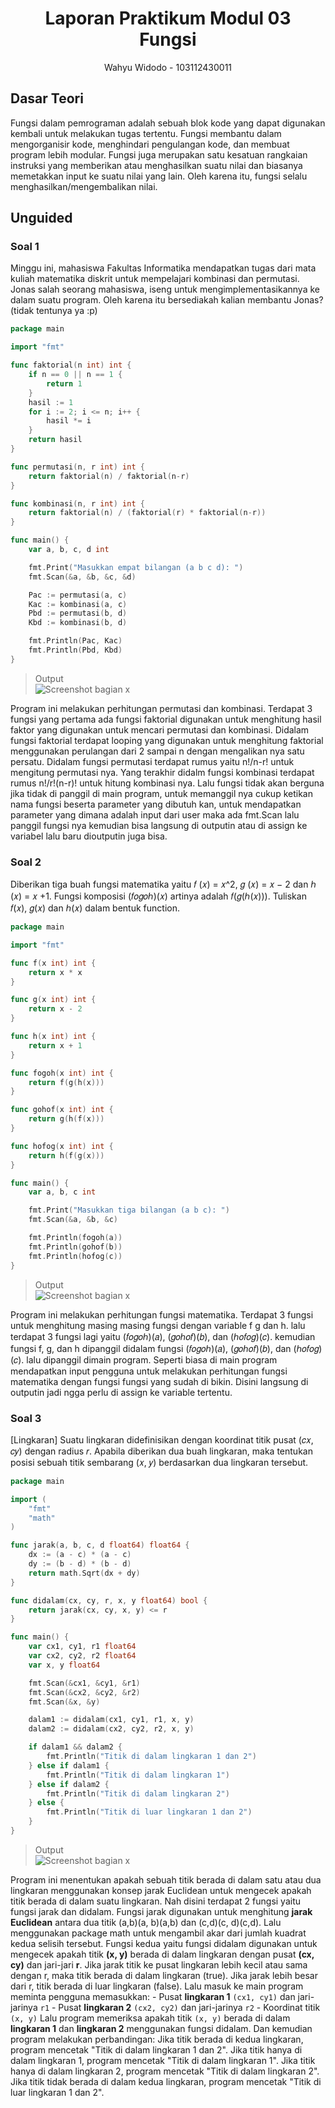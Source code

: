 # <h1 align="center">Laporan Praktikum Modul 03 <br> Fungsi</h1>
<p align="center">Wahyu Widodo - 103112430011</p>

## Dasar Teori

Fungsi dalam pemrograman adalah sebuah blok kode yang dapat digunakan kembali untuk melakukan tugas tertentu. Fungsi membantu dalam mengorganisir kode, menghindari pengulangan kode, dan membuat program lebih modular. Fungsi juga merupakan satu kesatuan rangkaian instruksi yang memberikan atau menghasilkan suatu nilai dan biasanya memetakkan input ke suatu nilai yang lain. Oleh karena itu, fungsi selalu
menghasilkan/mengembalikan nilai.

## Unguided

### Soal 1

Minggu ini, mahasiswa Fakultas Informatika mendapatkan tugas dari mata kuliah matematika diskrit untuk mempelajari kombinasi dan permutasi. Jonas salah seorang mahasiswa, iseng untuk mengimplementasikannya ke dalam suatu program. Oleh karena itu bersediakah kalian membantu Jonas? (tidak tentunya ya :p)

```go
package main

import "fmt"

func faktorial(n int) int {
	if n == 0 || n == 1 {
		return 1
	}
	hasil := 1
	for i := 2; i <= n; i++ {
		hasil *= i
	}
	return hasil
}

func permutasi(n, r int) int {
	return faktorial(n) / faktorial(n-r)
}

func kombinasi(n, r int) int {
	return faktorial(n) / (faktorial(r) * faktorial(n-r))
}

func main() {
	var a, b, c, d int

	fmt.Print("Masukkan empat bilangan (a b c d): ")
	fmt.Scan(&a, &b, &c, &d)

	Pac := permutasi(a, c)
	Kac := kombinasi(a, c)
	Pbd := permutasi(b, d)
	Kbd := kombinasi(b, d)

	fmt.Println(Pac, Kac)
	fmt.Println(Pbd, Kbd)
}

```

> Output <br>
> ![Screenshot bagian x](tes/modul_03_fungsi/output/soal1.png)

Program ini melakukan perhitungan permutasi dan kombinasi. Terdapat 3 fungsi yang pertama ada fungsi faktorial digunakan untuk menghitung hasil faktor yang digunakan untuk mencari permutasi dan kombinasi. Didalam fungsi faktorial terdapat looping yang digunakan untuk menghitung faktorial menggunakan perulangan dari 2 sampai n dengan mengalikan nya satu persatu. Didalam fungsi permutasi terdapat rumus yaitu n!/n-r! untuk mengitung permutasi nya. Yang terakhir didalm fungsi kombinasi terdapat rumus n!/r!(n-r)! untuk hitung kombinasi nya. Lalu fungsi tidak akan berguna jika tidak di panggil di main program, untuk memanggil nya cukup ketikan nama fungsi beserta parameter yang dibutuh kan, untuk mendapatkan parameter yang dimana adalah input dari user maka ada fmt.Scan lalu panggil fungsi nya kemudian bisa langsung di outputin atau di assign ke variabel lalu baru dioutputin juga bisa.
<br>
### Soal 2

Diberikan tiga buah fungsi matematika yaitu 𝑓 (𝑥) = 𝑥^2, 𝑔 (𝑥) = 𝑥 − 2 dan ℎ (𝑥) = 𝑥 +1. Fungsi komposisi (𝑓𝑜𝑔𝑜ℎ)(𝑥) artinya adalah 𝑓(𝑔(ℎ(𝑥))). Tuliskan 𝑓(𝑥), 𝑔(𝑥) dan ℎ(𝑥) dalam bentuk function.

```go
package main

import "fmt"

func f(x int) int {
	return x * x
}

func g(x int) int {
	return x - 2
}

func h(x int) int {
	return x + 1
}

func fogoh(x int) int {
	return f(g(h(x)))
}

func gohof(x int) int {
	return g(h(f(x)))
}		

func hofog(x int) int {
	return h(f(g(x)))
}

func main() {
	var a, b, c int

	fmt.Print("Masukkan tiga bilangan (a b c): ")
	fmt.Scan(&a, &b, &c)

	fmt.Println(fogoh(a))
	fmt.Println(gohof(b))
	fmt.Println(hofog(c))
}

```

> Output <br>
> ![Screenshot bagian x](tes/modul_03_fungsi/output/soal2.png)

Program ini melakukan perhitungan fungsi matematika. Terdapat 3 fungsi untuk menghitung masing masing fungsi dengan variable f g dan h. lalu terdapat 3 fungsi lagi yaitu (𝑓𝑜𝑔𝑜ℎ)(𝑎),  (𝑔𝑜ℎ𝑜𝑓)(𝑏), dan (ℎ𝑜𝑓𝑜𝑔)(𝑐). kemudian fungsi f, g, dan h dipanggil didalam fungsi (𝑓𝑜𝑔𝑜ℎ)(𝑎),  (𝑔𝑜ℎ𝑜𝑓)(𝑏), dan (ℎ𝑜𝑓𝑜𝑔)(𝑐). lalu dipanggil dimain program. Seperti biasa di main program mendapatkan input pengguna untuk melakukan perhitungan fungsi matematika dengan fungsi fungsi yang sudah di bikin. Disini langsung di outputin jadi ngga perlu di assign ke variable tertentu.
<br>
### Soal 3

[Lingkaran] Suatu lingkaran didefinisikan dengan koordinat titik pusat (𝑐𝑥, 𝑐𝑦) dengan radius 𝑟. Apabila diberikan dua buah lingkaran, maka tentukan posisi sebuah titik sembarang (𝑥, 𝑦) berdasarkan dua lingkaran tersebut.

```go
package main

import (
	"fmt"
	"math"
)

func jarak(a, b, c, d float64) float64 {
	dx := (a - c) * (a - c)
	dy := (b - d) * (b - d)
	return math.Sqrt(dx + dy)
}

func didalam(cx, cy, r, x, y float64) bool {
	return jarak(cx, cy, x, y) <= r
}

func main() {
	var cx1, cy1, r1 float64
	var cx2, cy2, r2 float64
	var x, y float64

	fmt.Scan(&cx1, &cy1, &r1)
	fmt.Scan(&cx2, &cy2, &r2)
	fmt.Scan(&x, &y)

	dalam1 := didalam(cx1, cy1, r1, x, y)
	dalam2 := didalam(cx2, cy2, r2, x, y)

	if dalam1 && dalam2 {
		fmt.Println("Titik di dalam lingkaran 1 dan 2")
	} else if dalam1 {
		fmt.Println("Titik di dalam lingkaran 1")
	} else if dalam2 {
		fmt.Println("Titik di dalam lingkaran 2")
	} else {
		fmt.Println("Titik di luar lingkaran 1 dan 2")
	}
}

```

> Output <br>
> ![Screenshot bagian x](tes/modul_03_fungsi/output/soal3.png)

Program ini menentukan apakah sebuah titik berada di dalam satu atau dua lingkaran menggunakan konsep jarak Euclidean untuk mengecek apakah titik berada di dalam suatu lingkaran. Nah disini terdapat 2 fungsi yaitu fungsi jarak dan didalam. Fungsi jarak digunakan untuk menghitung **jarak Euclidean** antara dua titik (a,b)(a, b)(a,b) dan (c,d)(c, d)(c,d). Lalu menggunakan package math untuk mengambil akar dari jumlah kuadrat kedua selisih tersebut. Fungsi kedua yaitu fungsi didalam digunakan untuk mengecek apakah titik **(x, y)** berada di dalam lingkaran dengan pusat **(cx, cy)** dan jari-jari **r**. Jika jarak titik ke pusat lingkaran lebih kecil atau sama dengan r, maka titik berada di dalam lingkaran (true).
Jika jarak lebih besar dari r, titik berada di luar lingkaran (false). Lalu masuk ke main program meminta pengguna memasukkan:
    - Pusat **lingkaran 1** `(cx1, cy1)` dan jari-jarinya `r1`
    - Pusat **lingkaran 2** `(cx2, cy2)` dan jari-jarinya `r2`
    - Koordinat titik `(x, y)`
Lalu program memeriksa apakah titik `(x, y)` berada di dalam **lingkaran 1** dan **lingkaran 2** menggunakan fungsi didalam. Dan kemudian program melakukan perbandingan: 
Jika titik berada di kedua lingkaran, program mencetak "Titik di dalam lingkaran 1 dan 2".
Jika titik hanya di dalam lingkaran 1, program mencetak "Titik di dalam lingkaran 1".
Jika titik hanya di dalam lingkaran 2, program mencetak "Titik di dalam lingkaran 2".
Jika titik tidak berada di dalam kedua lingkaran, program mencetak "Titik di luar lingkaran 1 dan 2".
